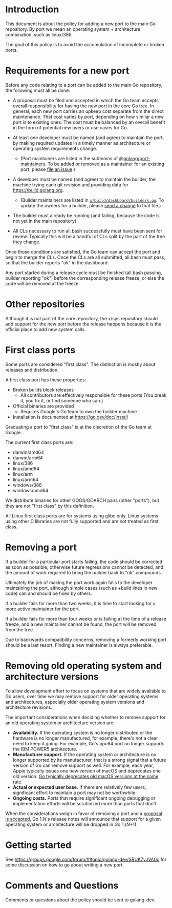 # Introduction

This document is about the policy for adding a new port to the main Go repository. By port we mean an operating system + architecture combination, such as linux/386.

The goal of this policy is to avoid the accumulation of incomplete or broken ports.

# Requirements for a new port

Before any code relating to a port can be added to the main Go repository, the following must all be done:

  * A proposal must be filed and accepted in which the Go team accepts overall responsibility for having the new port in the core Go tree. In general, each new port carries an upkeep cost separate from the direct maintenance. That cost varies by port, depending on how similar a new port is to existing ones. The cost must be balanced by an overall benefit in the form of potential new users or use cases for Go.

  * At least one developer must be named (and agree) to maintain the port, by making required updates in a timely manner as architecture or operating system requirements change.
      * (Port maintainers are listed in the subteams of [@golang/port-maintainers](https://github.com/orgs/golang/teams/port-maintainers). To be added or removed as a maintainer for an existing port, please [file an issue](https://go.dev/issue/new).)

  * A developer must be named (and agree) to maintain the builder, the machine trying each git revision and providing data for https://build.golang.org.
      * (Builder maintainers are listed in [`x/build/dashboard/builders.go`](https://cs.opensource.google/go/x/build/+/master:dashboard/builders.go). To update the owners for a builder, please [send a change](https://go.dev/doc/contribute) to that file.)

  * The builder must already be running (and failing, because the code is not yet in the main repository).

  * All CLs necessary to run all.bash successfully must have been sent for review. Typically this will be a handful of CLs split by the part of the tree they change.

Once those conditions are satisfied, the Go team can accept the port and begin to merge the CLs. Once the CLs are all submitted, all.bash must pass, so that the builder reports "ok" in the dashboard.

Any port started during a release cycle must be finished (all.bash passing, builder reporting "ok") before the corresponding release freeze, or else the code will be removed at the freeze.

# Other repositories

Although it is not part of the core repository, the x/sys repository should add support for the new port before the release happens because it is the official place to add new system calls.

# First class ports

Some ports are considered "first class". The distinction is mostly about releases and distribution.

A first class port has these properties:

  * Broken builds block releases
    * All contributors are effectively responsible for these ports (You break it, you fix it, or find someone who can.)
  * Official binaries are provided
    * Requires Google's Go team to own the builder machine
  * Installation is documented at https://go.dev/doc/install

Graduating a port to "first class" is at the discretion of the Go team at Google.

The current first class ports are:

* darwin/amd64
* darwin/arm64
* linux/386
* linux/amd64
* linux/arm
* linux/arm64
* windows/386
* windows/amd64

We distribute binaries for other GOOS/GOARCH pairs (other "ports"), but they are not "first class" by this definition.

All Linux first class ports are for systems using glibc only.  Linux systems using other C libraries are not fully supported and are not treated as first class.

# Removing a port

If a builder for a particular port starts failing, the code should be corrected as soon as possible; otherwise future regressions cannot be detected, and the amount of work required to bring the builder back to "ok" compounds.

Ultimately the job of making the port work again falls to the developer maintaining the port, although simple cases (such as +build lines in new code) can and should be fixed by others.

If a builder fails for more than two weeks, it is time to start looking for a more active maintainer for the port.

If a builder fails for more than four weeks or is failing at the time of a release freeze, and a new maintainer cannot be found, the port will be removed from the tree.

Due to backwards compatibility concerns, removing a formerly working port should be a last resort. Finding a new maintainer is always preferable.

# Removing old operating system and architecture versions

To allow development effort to focus on systems that are widely available to Go users, 
over time we may remove support for older operating systems and architectures, 
especially older operating system versions and architecture revisions.

The important considerations when deciding whether to remove support for an old operating system or architecture version are:

 - **Availability.** If the operating system is no longer distributed or the hardware is no longer manufactured, for example, there's not a clear need to keep it going. For example, Go's ppc64 port no longer supports the IBM POWER5 architecture.
 - **Manufacturer support.** If the operating system or architecture is no longer supported by its manufacturer, that is a strong signal that a future version of Go can remove support as well. For example, each year, Apple typically issues one new version of macOS and deprecates one old version. [Go typically deprecates old macOS versions at the same rate](https://github.com/golang/go/issues/23011#issuecomment-738395341).
 - **Actual or expected user base.** If there are relatively few users, significant effort to maintain a port may not be worthwhile.
 - **Ongoing costs.** Ports that require significant ongoing debugging or implementation efforts will be scrutinized more than ports that don't.

When the considerations weigh in favor of removing a port and a [proposal is accepted](https://go.dev/s/proposal-process), Go 1._N_'s release notes will announce that support for a given operating system or architecture will be dropped in Go 1.(_N_+1).


# Getting started

See https://groups.google.com/forum/#!topic/golang-dev/SRUK7yJVA0c for some discussion on how to go about writing a new port.

# Comments and Questions

Comments or questions about the policy should be sent to golang-dev.